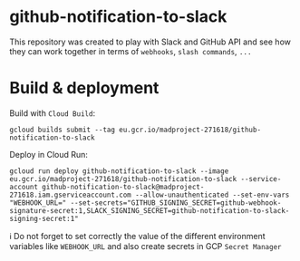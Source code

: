 # github-notification-to-slack

This repository was created to play with Slack and GitHub API and see how they can work together in terms of
`webhooks`, `slash commands`, `...`

# Build & deployment

Build with `Cloud Build`:
```shell
gcloud builds submit --tag eu.gcr.io/madproject-271618/github-notification-to-slack
```

Deploy in Cloud Run:
```shell
gcloud run deploy github-notification-to-slack --image eu.gcr.io/madproject-271618/github-notification-to-slack --service-account github-notification-to-slack@madproject-271618.iam.gserviceaccount.com --allow-unauthenticated --set-env-vars "WEBHOOK_URL=" --set-secrets="GITHUB_SIGNING_SECRET=github-webhook-signature-secret:1,SLACK_SIGNING_SECRET=github-notification-to-slack-signing-secret:1"
```

:information_source: Do not forget to set correctly the value of the different environment variables like `WEBHOOK_URL`
and also create secrets in GCP `Secret Manager`